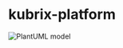 # kubrix-platform
![PlantUML model](http://www.plantuml.com/plantuml/svg/5Sox4G8n30JGd2gW0AoSw5hH-NJOWp-UrMgWV21wsTkS2aPlbriTkSLXWNOjvFA72FITdfKbzd13deCscFBiSgv9WyehTjJFVJNbET6bgzCWD6TQ_tQpSVpy0W00)
